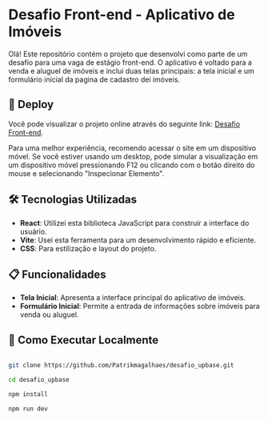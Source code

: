 # Desafio Front-end - Aplicativo de Imóveis

Olá! Este repositório contém o projeto que desenvolvi como parte de um desafio para uma vaga de estágio front-end. O aplicativo é voltado para a venda e aluguel de imóveis e inclui duas telas principais: a tela inicial e um formulário inicial da pagina de cadastro dei imóveis.

## 🚀 Deploy

Você pode visualizar o projeto online através do seguinte link: [Desafio Front-end](https://desafio-upbase-kappa.vercel.app/).

Para uma melhor experiência, recomendo acessar o site em um dispositivo móvel. Se você estiver usando um desktop, pode simular a visualização em um dispositivo móvel pressionando F12 ou clicando com o botão direito do mouse e selecionando "Inspecionar Elemento".

## 🛠️ Tecnologias Utilizadas

- **React**: Utilizei esta biblioteca JavaScript para construir a interface do usuário.
- **Vite**: Usei esta ferramenta para um desenvolvimento rápido e eficiente.
- **CSS**: Para estilização e layout do projeto.

## 📋 Funcionalidades

- **Tela Inicial**: Apresenta a interface principal do aplicativo de imóveis.
- **Formulário Inicial**: Permite a entrada de informações sobre imóveis para venda ou aluguel.

## 📂 Como Executar Localmente

   ```bash
  
   git clone https://github.com/Patrikmagalhaes/desafio_upbase.git

   cd desafio_upbase

   npm install

   npm run dev



